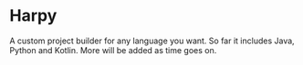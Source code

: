 # Harpy
A custom project builder for any language you want. So far it includes Java, Python and Kotlin. More will be added as time goes on.
